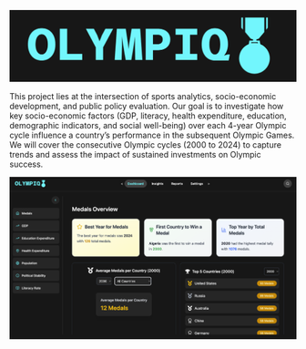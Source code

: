 ![OlympIQ Project](frontend/public/logoname.png)

This project lies at the intersection of sports analytics, socio-economic development, and public policy evaluation. Our goal is to investigate how key socio-economic factors (GDP, literacy, health expenditure, education, demographic indicators, and social well-being) over each 4-year Olympic cycle influence a country’s performance in the subsequent Olympic Games. We will cover the consecutive Olympic cycles (2000 to 2024) to capture trends and assess the impact of sustained investments on Olympic success.

![OlympIQ HomePage](frontend/public/home.png)
